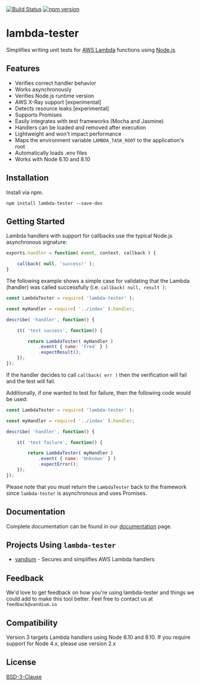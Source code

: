 [![Build Status](https://travis-ci.org/vandium-io/lambda-tester.svg?branch=master)](https://travis-ci.org/vandium-io/lambda-tester)
[![npm version](https://badge.fury.io/js/lambda-tester.svg)](https://badge.fury.io/js/lambda-tester)

# lambda-tester

Simplifies writing unit tests for [AWS Lambda](https://aws.amazon.com/lambda/details) functions using [Node.js](https://nodejs.org).

## Features
* Verifies correct handler behavior
* Works asynchronously
* Verifies Node.js runtime version
* AWS X-Ray support [experimental]
* Detects resource leaks [experimental]
* Supports Promises
* Easily integrates with test frameworks (Mocha and Jasmine)
* Handlers can be loaded and removed after execution
* Lightweight and won't impact performance
* Maps the environment variable `LAMBDA_TASK_ROOT` to the application's root
* Automatically loads .env files
* Works with Node 6.10 and 8.10

## Installation
Install via npm.

	npm install lambda-tester --save-dev


## Getting Started

Lambda handlers with support for callbacks use the typical Node.js asynchronous signature:

```js
exports.handler = function( event, context, callback ) {

    callback( null, 'success!' );
}
```


The following example shows a simple case for validating that the Lambda (handler) was called successfully (i.e. `callback( null, result )`:

```js
const LambdaTester = require( 'lambda-tester' );

const myHandler = require( '../index' ).handler;

describe( 'handler', function() {

	it( 'test success', function() {

		return LambdaTester( myHandler )
			.event( { name: 'Fred' } )
			.expectResult();
	});
});
```

If the handler decides to call `callback( err )` then the verification will fail and the test will fail.

Additionally, if one wanted to test for failure, then the following code would be used:

```js
const LambdaTester = require( 'lambda-tester' );

const myHandler = require( '../index' ).handler;

describe( 'handler', function() {

	it( 'test failure', function() {

		return LambdaTester( myHandler )
			.event( { name: 'Unknown' } )
			.expectError();
	});
});
```

Please note that you must return the `LambdaTester` back to the framework since `lambda-tester` is asynchronous and uses Promises.

## Documentation

Complete documentation can be found in our [documentation](docs) page.

## Projects Using `lambda-tester`

* [vandium](https://github.com/vandium-io/vandium-node) - Secures and simplifies AWS Lambda handlers

## Feedback

We'd love to get feedback on how you're using lambda-tester and things we could add to make this tool better. Feel free to contact us at `feedback@vandium.io`

## Compatibility

Version 3 targets Lambda handlers using Node 6.10 and 8.10. If you require support for Node 4.x, please use version 2.x


## License

[BSD-3-Clause](https://en.wikipedia.org/wiki/BSD_licenses)

